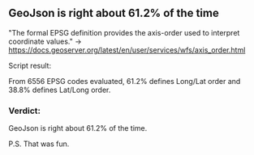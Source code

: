 ## GeoJson is right about 61.2% of the time  

"The formal EPSG definition provides the axis-order used to interpret coordinate values." -> https://docs.geoserver.org/latest/en/user/services/wfs/axis_order.html  

Script result:

From 6556 EPSG codes evaluated, 61.2% defines Long/Lat order and 38.8% defines Lat/Long order.  

### Verdict:  
 GeoJson is right about 61.2% of the time.  

P.S. That was fun.